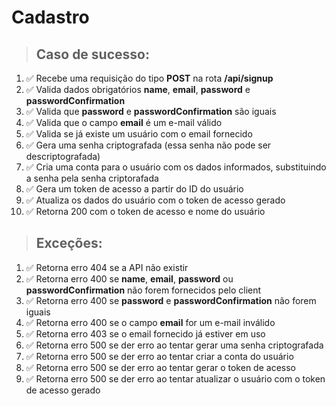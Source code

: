 # Cadastro

> ## Caso de sucesso:
1. ✅ Recebe uma requisição do tipo **POST** na rota **/api/signup**
1. ✅ Valida dados obrigatórios **name**, **email**, **password** e **passwordConfirmation**
1. ✅ Valida que **password** e **passwordConfirmation** são iguais
1. ✅ Valida que o campo **email** é um e-mail válido
1. ✅ Valida se já existe um usuário com o email fornecido
1. ✅ Gera uma senha criptografada (essa senha não pode ser descriptografada)
1. ✅ Cria uma conta para o usuário com os dados informados, substituindo a senha pela senha criptorafada
1. ✅ Gera um token de acesso a partir do ID do usuário
1. ✅ Atualiza os dados do usuário com o token de acesso gerado
1. ✅ Retorna 200 com o token de acesso e nome do usuário

> ## Exceções:
1. ✅ Retorna erro 404 se a API não existir
1. ✅ Retorna erro 400 se **name**, **email**, **password** ou **passwordConfirmation** não forem fornecidos pelo client
1. ✅ Retorna erro 400 se **password** e **passwordConfirmation** não forem iguais
1. ✅ Retorna erro 400 se o campo **email** for um e-mail inválido
1. ✅ Retorna erro 403 se o email fornecido já estiver em uso
1. ✅ Retorna erro 500 se der erro ao tentar gerar uma senha criptografada
1. ✅ Retorna erro 500 se der erro ao tentar criar a conta do usuário
1. ✅ Retorna erro 500 se der erro ao tentar gerar o token de acesso
1. ✅ Retorna erro 500 se der erro ao tentar atualizar o usuário com o token de acesso gerado